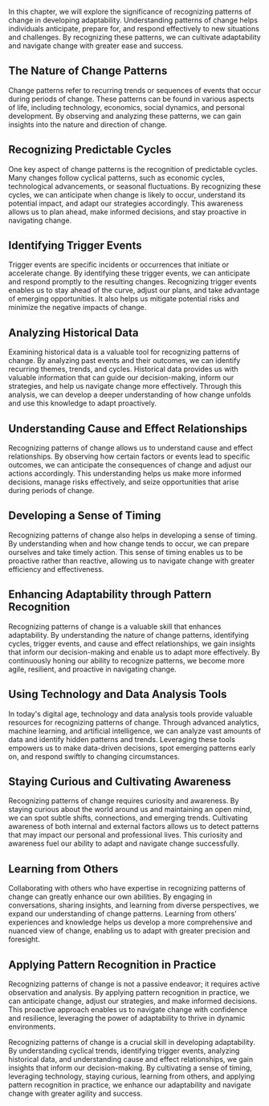 
In this chapter, we will explore the significance of recognizing patterns of change in developing adaptability. Understanding patterns of change helps individuals anticipate, prepare for, and respond effectively to new situations and challenges. By recognizing these patterns, we can cultivate adaptability and navigate change with greater ease and success.

**The Nature of Change Patterns**
---------------------------------

Change patterns refer to recurring trends or sequences of events that occur during periods of change. These patterns can be found in various aspects of life, including technology, economics, social dynamics, and personal development. By observing and analyzing these patterns, we can gain insights into the nature and direction of change.

**Recognizing Predictable Cycles**
----------------------------------

One key aspect of change patterns is the recognition of predictable cycles. Many changes follow cyclical patterns, such as economic cycles, technological advancements, or seasonal fluctuations. By recognizing these cycles, we can anticipate when change is likely to occur, understand its potential impact, and adapt our strategies accordingly. This awareness allows us to plan ahead, make informed decisions, and stay proactive in navigating change.

**Identifying Trigger Events**
------------------------------

Trigger events are specific incidents or occurrences that initiate or accelerate change. By identifying these trigger events, we can anticipate and respond promptly to the resulting changes. Recognizing trigger events enables us to stay ahead of the curve, adjust our plans, and take advantage of emerging opportunities. It also helps us mitigate potential risks and minimize the negative impacts of change.

**Analyzing Historical Data**
-----------------------------

Examining historical data is a valuable tool for recognizing patterns of change. By analyzing past events and their outcomes, we can identify recurring themes, trends, and cycles. Historical data provides us with valuable information that can guide our decision-making, inform our strategies, and help us navigate change more effectively. Through this analysis, we can develop a deeper understanding of how change unfolds and use this knowledge to adapt proactively.

**Understanding Cause and Effect Relationships**
------------------------------------------------

Recognizing patterns of change allows us to understand cause and effect relationships. By observing how certain factors or events lead to specific outcomes, we can anticipate the consequences of change and adjust our actions accordingly. This understanding helps us make more informed decisions, manage risks effectively, and seize opportunities that arise during periods of change.

**Developing a Sense of Timing**
--------------------------------

Recognizing patterns of change also helps in developing a sense of timing. By understanding when and how change tends to occur, we can prepare ourselves and take timely action. This sense of timing enables us to be proactive rather than reactive, allowing us to navigate change with greater efficiency and effectiveness.

**Enhancing Adaptability through Pattern Recognition**
------------------------------------------------------

Recognizing patterns of change is a valuable skill that enhances adaptability. By understanding the nature of change patterns, identifying cycles, trigger events, and cause and effect relationships, we gain insights that inform our decision-making and enable us to adapt more effectively. By continuously honing our ability to recognize patterns, we become more agile, resilient, and proactive in navigating change.

**Using Technology and Data Analysis Tools**
--------------------------------------------

In today's digital age, technology and data analysis tools provide valuable resources for recognizing patterns of change. Through advanced analytics, machine learning, and artificial intelligence, we can analyze vast amounts of data and identify hidden patterns and trends. Leveraging these tools empowers us to make data-driven decisions, spot emerging patterns early on, and respond swiftly to changing circumstances.

**Staying Curious and Cultivating Awareness**
---------------------------------------------

Recognizing patterns of change requires curiosity and awareness. By staying curious about the world around us and maintaining an open mind, we can spot subtle shifts, connections, and emerging trends. Cultivating awareness of both internal and external factors allows us to detect patterns that may impact our personal and professional lives. This curiosity and awareness fuel our ability to adapt and navigate change successfully.

**Learning from Others**
------------------------

Collaborating with others who have expertise in recognizing patterns of change can greatly enhance our own abilities. By engaging in conversations, sharing insights, and learning from diverse perspectives, we expand our understanding of change patterns. Learning from others' experiences and knowledge helps us develop a more comprehensive and nuanced view of change, enabling us to adapt with greater precision and foresight.

**Applying Pattern Recognition in Practice**
--------------------------------------------

Recognizing patterns of change is not a passive endeavor; it requires active observation and analysis. By applying pattern recognition in practice, we can anticipate change, adjust our strategies, and make informed decisions. This proactive approach enables us to navigate change with confidence and resilience, leveraging the power of adaptability to thrive in dynamic environments.

Recognizing patterns of change is a crucial skill in developing adaptability. By understanding cyclical trends, identifying trigger events, analyzing historical data, and understanding cause and effect relationships, we gain insights that inform our decision-making. By cultivating a sense of timing, leveraging technology, staying curious, learning from others, and applying pattern recognition in practice, we enhance our adaptability and navigate change with greater agility and success.
